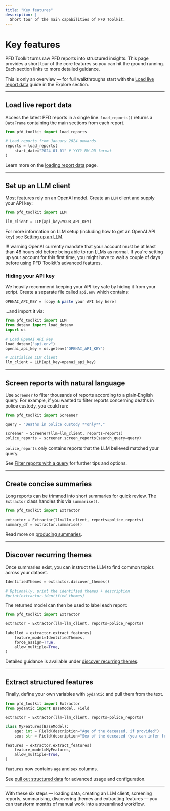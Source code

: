 ```yaml
---
title: "Key features"
description: |
  Short tour of the main capabilities of PFD Toolkit.
---
```


# Key features

PFD Toolkit turns raw PFD reports into structured insights. This page provides a short tour of the core features so you can hit the ground running. Each section links to more detailed guidance.

This is only an overview — for full walkthroughs start with the [Load live report data](../loader/load_reports.md) guide in the Explore section.

---

## Load live report data

Access the latest PFD reports in a single line. `load_reports()` returns a `DataFrame` containing the main sections from each report.

```python
from pfd_toolkit import load_reports

# Load reports from January 2024 onwards
reports = load_reports(
    start_date="2024-01-01" # YYYY-MM-DD format
)
```

Learn more on the [loading report data](../loader/load_reports.md) page.

---

## Set up an LLM client

Most features rely on an OpenAI model. Create an `LLM` client and supply your API key:

```python
from pfd_toolkit import LLM

llm_client = LLM(api_key=YOUR_API_KEY)
```

For more information on LLM setup (including how to get an OpenAI API key) see [Setting up an LLM](../llm_setup.md).


!!! warning
    OpenAI currently mandate that your account must be at least than 48 hours old before being able to run LLMs as normal. If you're setting up your account for this first time, you might have to wait a couple of days before using PFD Toolkit's advanced features.


### Hiding your API key

We heavily recommend keeping your API key safe by hiding it from your script. Create a separate file called `api.env` which contains:

```sh
OPENAI_API_KEY = [copy & paste your API key here]
```

...and import it via:

```python
from pfd_toolkit import LLM
from dotenv import load_dotenv
import os

# Load OpenAI API key
load_dotenv("api.env")
openai_api_key = os.getenv("OPENAI_API_KEY")

# Initialise LLM client
llm_client = LLM(api_key=openai_api_key)
```


---

## Screen reports with natural language

Use `Screener` to filter thousands of reports according to a plain‑English query. For example, if you wanted to filter reports concerning deaths in police custody, you could run:

```python
from pfd_toolkit import Screener

query = "Deaths in police custody **only**."

screener = Screener(llm=llm_client, reports=reports)
police_reports = screener.screen_reports(search_query=query)
```

`police_reports` only contains reports that the LLM believed matched your query.

See [Filter reports with a query](../screener/index.md) for further tips and options.

---

## Create concise summaries

Long reports can be trimmed into short summaries for quick review. The `Extractor` class handles this via `summarise()`.

```python
from pfd_toolkit import Extractor

extractor = Extractor(llm=llm_client, reports=police_reports)
summary_df = extractor.summarise()
```

Read more on [producing summaries](../extractor/summarising.md).

---

## Discover recurring themes

Once summaries exist, you can instruct the LLM to find common topics across your dataset.

```python
IdentifiedThemes = extractor.discover_themes()

# Optionally, print the identified themes + description
#print(extractor.identified_themes)
```

The returned model can then be used to label each report:

```python
from pfd_toolkit import Extractor

extractor = Extractor(llm=llm_client, reports=police_reports)

labelled = extractor.extract_features(
    feature_model=IdentifiedThemes,
    force_assign=True,
    allow_multiple=True,
)
```

Detailed guidance is available under [discover recurring themes](../extractor/themes.md).

---

## Extract structured features

Finally, define your own variables with `pydantic` and pull them from the text.

```python
from pfd_toolkit import Extractor
from pydantic import BaseModel, Field

extractor = Extractor(llm=llm_client, reports=police_reports)

class MyFeatures(BaseModel):
    age: int = Field(description="Age of the deceased, if provided")
    sex: str = Field(description="Sex of the deceased (you can infer from pronouns)")

features = extractor.extract_features(
    feature_model=MyFeatures,
    allow_multiple=True,
)
```

`features` now contains `age` and `sex` columns.

See [pull out structured data](../extractor/basics.md) for advanced usage and configuration.

---

With these six steps — loading data, creating an LLM client, screening reports, summarising, discovering themes and extracting features — you can transform months of manual work into a streamlined workflow.